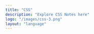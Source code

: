```yaml
---
title: "CSS"
description: "Explore CSS Notes here"
logo: "/images/css-3.png"
layout: "language"
---
```


